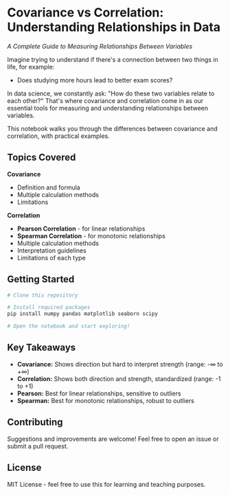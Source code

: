 # Covariance vs Correlation: Understanding Relationships in Data

*A Complete Guide to Measuring Relationships Between Variables*

Imagine trying to understand if there's a connection between two things in life, for example:
- Does studying more hours lead to better exam scores?

In data science, we constantly ask: "How do these two variables relate to each other?" That's where covariance and correlation come in as our essential tools for measuring and understanding relationships between variables.

This notebook walks you through the differences between covariance and correlation, with practical examples.

## Topics Covered

**Covariance** 
- Definition and formula
- Multiple calculation methods
- Limitations

**Correlation** 
- **Pearson Correlation** - for linear relationships
- **Spearman Correlation** - for monotonic relationships
- Multiple calculation methods
- Interpretation guidelines
- Limitations of each type


## Getting Started

```bash
# Clone this repository

# Install required packages
pip install numpy pandas matplotlib seaborn scipy

# Open the notebook and start exploring!
```

## Key Takeaways
- **Covariance:** Shows direction but hard to interpret strength (range: -∞ to +∞)
- **Correlation:** Shows both direction and strength, standardized (range: -1 to +1)
- **Pearson:** Best for linear relationships, sensitive to outliers
- **Spearman:** Best for monotonic relationships, robust to outliers

## Contributing
Suggestions and improvements are welcome! Feel free to open an issue or submit a pull request.

## License
MIT License - feel free to use this for learning and teaching purposes.
